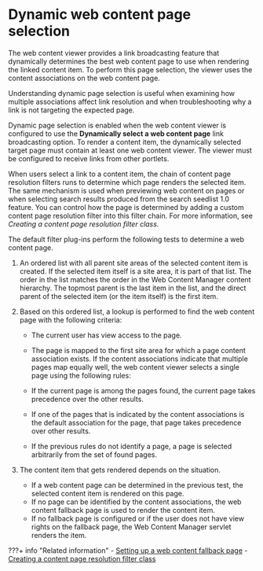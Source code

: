 # Dynamic web content page selection

The web content viewer provides a link broadcasting feature that dynamically determines the best web content page to use when rendering the linked content item. To perform this page selection, the viewer uses the content associations on the web content page.

Understanding dynamic page selection is useful when examining how multiple associations affect link resolution and when troubleshooting why a link is not targeting the expected page.

Dynamic page selection is enabled when the web content viewer is configured to use the **Dynamically select a web content page** link broadcasting option. To render a content item, the dynamically selected target page must contain at least one web content viewer. The viewer must be configured to receive links from other portlets.

When users select a link to a content item, the chain of content page resolution filters runs to determine which page renders the selected item. The same mechanism is used when previewing web content on pages or when selecting search results produced from the search seedlist 1.0 feature. You can control how the page is determined by adding a custom content page resolution filter into this filter chain. For more information, see *Creating a content page resolution filter class.*

The default filter plug-ins perform the following tests to determine a web content page.

1.  An ordered list with all parent site areas of the selected content item is created. If the selected item itself is a site area, it is part of that list. The order in the list matches the order in the Web Content Manager content hierarchy. The topmost parent is the last item in the list, and the direct parent of the selected item \(or the item itself\) is the first item.
2.  Based on this ordered list, a lookup is performed to find the web content page with the following criteria:

    -   The current user has view access to the page.
    -   The page is mapped to the first site area for which a page content association exists.
    If the content associations indicate that multiple pages map equally well, the web content viewer selects a single page using the following rules:

    -   If the current page is among the pages found, the current page takes precedence over the other results.
    -   If one of the pages that is indicated by the content associations is the default association for the page, that page takes precedence over other results.
    -   If the previous rules do not identify a page, a page is selected arbitrarily from the set of found pages.
3.  The content item that gets rendered depends on the situation.
    -   If a web content page can be determined in the previous test, the selected content item is rendered on this page.
    -   If no page can be identified by the content associations, the web content fallback page is used to render the content item.
    -   If no fallback page is configured or if the user does not have view rights on the fallback page, the Web Content Manager servlet renders the item.


???+ info "Related information"
    - [Setting up a web content fallback page](../customizing_content/mp_wcm_fallback.md)
    - [Creating a content page resolution filter class](../../../../wcm_artifacts/wcm_dev/wcm_custom_plugin/wcm_dev_api_page_resolution.md)

